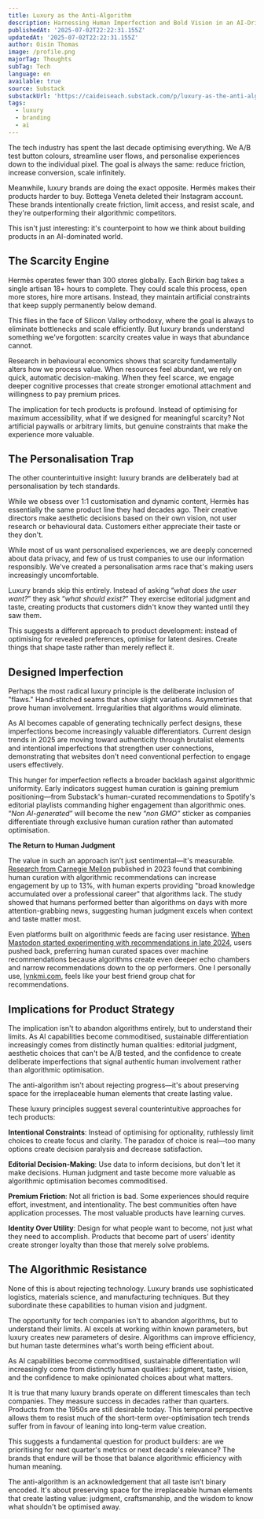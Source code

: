 ```yaml
---
title: Luxury as the Anti-Algorithm
description: Harnessing Human Imperfection and Bold Vision in an AI-Driven World
publishedAt: '2025-07-02T22:22:31.155Z'
updatedAt: '2025-07-02T22:22:31.155Z'
author: Oisín Thomas
image: /profile.png
majorTag: Thoughts
subTag: Tech
language: en
available: true
source: Substack
substackUrl: 'https://caideiseach.substack.com/p/luxury-as-the-anti-algorithm'
tags:
  - luxury
  - branding
  - ai
---
```


The tech industry has spent the last decade optimising everything. We A/B test button colours, streamline user flows, and personalise experiences down to the individual pixel. The goal is always the same: reduce friction, increase conversion, scale infinitely.

Meanwhile, luxury brands are doing the exact opposite. Hermès makes their products harder to buy. Bottega Veneta deleted their Instagram account. These brands intentionally create friction, limit access, and resist scale, and they're outperforming their algorithmic competitors.

This isn't just interesting: it's counterpoint to how we think about building products in an AI-dominated world.

The Scarcity Engine
-------------------

Hermès operates fewer than 300 stores globally. Each Birkin bag takes a single artisan 18+ hours to complete. They could scale this process, open more stores, hire more artisans. Instead, they maintain artificial constraints that keep supply permanently below demand.

This flies in the face of Silicon Valley orthodoxy, where the goal is always to eliminate bottlenecks and scale efficiently. But luxury brands understand something we've forgotten: scarcity creates value in ways that abundance cannot.

Research in behavioural economics shows that scarcity fundamentally alters how we process value. When resources feel abundant, we rely on quick, automatic decision-making. When they feel scarce, we engage deeper cognitive processes that create stronger emotional attachment and willingness to pay premium prices.

The implication for tech products is profound. Instead of optimising for maximum accessibility, what if we designed for meaningful scarcity? Not artificial paywalls or arbitrary limits, but genuine constraints that make the experience more valuable.

The Personalisation Trap
------------------------

The other counterintuitive insight: luxury brands are deliberately bad at personalisation by tech standards.

While we obsess over 1:1 customisation and dynamic content, Hermès has essentially the same product line they had decades ago. Their creative directors make aesthetic decisions based on their own vision, not user research or behavioural data. Customers either appreciate their taste or they don't.


While most of us want personalised experiences, we are deeply concerned about data privacy, and few of us trust companies to use our information responsibly. We've created a personalisation arms race that's making users increasingly uncomfortable.

Luxury brands skip this entirely. Instead of asking “_what does the user want?_” they ask “_what should exist?_” They exercise editorial judgment and taste, creating products that customers didn't know they wanted until they saw them.

This suggests a different approach to product development: instead of optimising for revealed preferences, optimise for latent desires. Create things that shape taste rather than merely reflect it.

Designed Imperfection
---------------------

Perhaps the most radical luxury principle is the deliberate inclusion of "flaws." Hand-stitched seams that show slight variations. Asymmetries that prove human involvement. Irregularities that algorithms would eliminate.

As AI becomes capable of generating technically perfect designs, these imperfections become increasingly valuable differentiators. Current design trends in 2025 are moving toward authenticity through brutalist elements and intentional imperfections that strengthen user connections, demonstrating that websites don't need conventional perfection to engage users effectively.

This hunger for imperfection reflects a broader backlash against algorithmic uniformity. Early indicators suggest human curation is gaining premium positioning—from Substack's human-curated recommendations to Spotify's editorial playlists commanding higher engagement than algorithmic ones. “_Non AI-generated_” will become the new “_non GMO”_ sticker as companies differentiate through exclusive human curation rather than automated optimisation.

**The Return to Human Judgment**

The value in such an approach isn’t just sentimental—it's measurable. [Research from Carnegie Mellon](https://phys.org/news/2023-11-algorithmic-technology-human-curation-online.html#google_vignette) published in 2023 found that combining human curation with algorithmic recommendations can increase engagement by up to 13%, with human experts providing "broad knowledge accumulated over a professional career" that algorithms lack. The study showed that humans performed better than algorithms on days with more attention-grabbing news, suggesting human judgment excels when context and taste matter most.

Even platforms built on algorithmic feeds are facing user resistance. [When Mastodon started experimenting with recommendations in late 2024](https://hamatti.org/posts/human-curation-over-algorithmic-recommendations/), users pushed back, preferring human curated spaces over machine recommendations because algorithms create even deeper echo chambers and narrow recommendations down to the op performers. One I personally use, [lynkmi.com](http://lynkmi.com), feels like your best friend group chat for recommendations.

Implications for Product Strategy
---------------------------------

The implication isn't to abandon algorithms entirely, but to understand their limits. As AI capabilities become commoditised, sustainable differentiation increasingly comes from distinctly human qualities: editorial judgment, aesthetic choices that can't be A/B tested, and the confidence to create deliberate imperfections that signal authentic human involvement rather than algorithmic optimisation.

The anti-algorithm isn't about rejecting progress—it's about preserving space for the irreplaceable human elements that create lasting value.

These luxury principles suggest several counterintuitive approaches for tech products:

**Intentional Constraints**: Instead of optimising for optionality, ruthlessly limit choices to create focus and clarity. The paradox of choice is real—too many options create decision paralysis and decrease satisfaction.

**Editorial Decision-Making**: Use data to inform decisions, but don't let it make decisions. Human judgment and taste become more valuable as algorithmic optimisation becomes commoditised.

**Premium Friction**: Not all friction is bad. Some experiences should require effort, investment, and intentionality. The best communities often have application processes. The most valuable products have learning curves.

**Identity Over Utility**: Design for what people want to become, not just what they need to accomplish. Products that become part of users' identity create stronger loyalty than those that merely solve problems.

The Algorithmic Resistance
--------------------------

None of this is about rejecting technology. Luxury brands use sophisticated logistics, materials science, and manufacturing techniques. But they subordinate these capabilities to human vision and judgment.

The opportunity for tech companies isn't to abandon algorithms, but to understand their limits. AI excels at working within known parameters, but luxury creates new parameters of desire. Algorithms can improve efficiency, but human taste determines what's worth being efficient about.

As AI capabilities become commoditised, sustainable differentiation will increasingly come from distinctly human qualities: judgment, taste, vision, and the confidence to make opinionated choices about what matters.

It is true that many luxury brands operate on different timescales than tech companies. They measure success in decades rather than quarters. Products from the 1950s are still desirable today. This temporal perspective allows them to resist much of the short-term over-optimisation tech trends suffer from in favour of leaning into long-term value creation.

This suggests a fundamental question for product builders: are we prioritising for next quarter's metrics or next decade's relevance? The brands that endure will be those that balance algorithmic efficiency with human meaning.

The anti-algorithm is an acknowledgement that all taste isn’t binary encoded. It's about preserving space for the irreplaceable human elements that create lasting value: judgment, craftsmanship, and the wisdom to know what shouldn't be optimised away.
